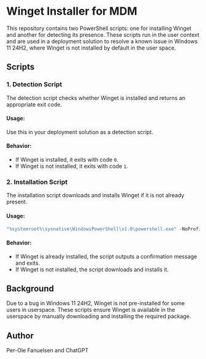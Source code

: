 # Winget Installer for MDM

This repository contains two PowerShell scripts: one for installing Winget and another for detecting its presence. These scripts run in the user context and are used in a deployment solution to resolve a known issue in Windows 11 24H2, where Winget is not installed by default in the user space.

## Scripts

### 1. Detection Script
The detection script checks whether Winget is installed and returns an appropriate exit code.

#### Usage:
Use this in your deployment solution as a detection script.

#### Behavior:
- If Winget is installed, it exits with code `0`.
- If Winget is not installed, it exits with code `1`.

### 2. Installation Script
The installation script downloads and installs Winget if it is not already present.

#### Usage:
```powershell
"%systemroot%\sysnative\WindowsPowerShell\v1.0\powershell.exe" -NoProfile -ExecutionPolicy Bypass -File install-winget.ps1
```

#### Behavior:
- If Winget is already installed, the script outputs a confirmation message and exits.
- If Winget is not installed, the script downloads and installs it.

## Background
Due to a bug in Windows 11 24H2, Winget is not pre-installed for some users in userspace. These scripts ensure Winget is available in the userspace by manually downloading and installing the required package.

## Author
Per-Ole Fanuelsen and ChatGPT
